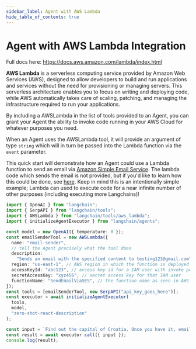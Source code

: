 ```yaml
---
sidebar_label: Agent with AWS Lambda
hide_table_of_contents: true
---
```


# Agent with AWS Lambda Integration

Full docs here: https://docs.aws.amazon.com/lambda/index.html

**AWS Lambda** is a serverless computing service provided by Amazon Web Services (AWS), designed to allow developers to build and run applications and services without the need for provisioning or managing servers. This serverless architecture enables you to focus on writing and deploying code, while AWS automatically takes care of scaling, patching, and managing the infrastructure required to run your applications.

By including a AWSLambda in the list of tools provided to an Agent, you can grant your Agent the ability to invoke code running in your AWS Cloud for whatever purposes you need.

When an Agent uses the AWSLambda tool, it will provide an argument of type `string` which will in turn be passed into the Lambda function via the `event` parameter.

This quick start will demonstrate how an Agent could use a Lambda function to send an email via [Amazon Simple Email Service](https://aws.amazon.com/ses/). The lambda code which sends the email is not provided, but if you'd like to learn how this could be done, see [here](https://repost.aws/knowledge-center/lambda-send-email-ses). Keep in mind this is an intentionally simple example; Lambda can used to execute code for a near infinite number of other purposes (including executing more Langchains)!

```typescript
import { OpenAI } from "langchain";
import { SerpAPI } from "langchain/tools";
import { AWSLambda } from "langchain/tools/aws_lambda";
import { initializeAgentExecutor } from "langchain/agents";

const model = new OpenAI({ temperature: 0 });
const emailSenderTool = new AWSLambda({
  name: "email-sender",
  // tell the Agent precisely what the tool does
  description:
    "Sends an email with the specified content to testing123@gmail.com",
  region: "us-east-1", // AWS region in which the function is deployed
  accessKeyId: "abc123", // access key id for a IAM user with invoke permissions
  secretAccessKey: "xyz456", // secret access key for that IAM user
  functionName: "SendEmailViaSES", // the function name as seen in AWS Console
});
const tools = [emailSenderTool, new SerpAPI("api_key_goes_here")];
const executor = await initializeAgentExecutor(
  tools,
  model,
  "zero-shot-react-description"
);

const input = `Find out the capital of Croatia. Once you have it, email the answer to testing123@gmail.com.`;
const result = await executor.call({ input });
console.log(result);
```
